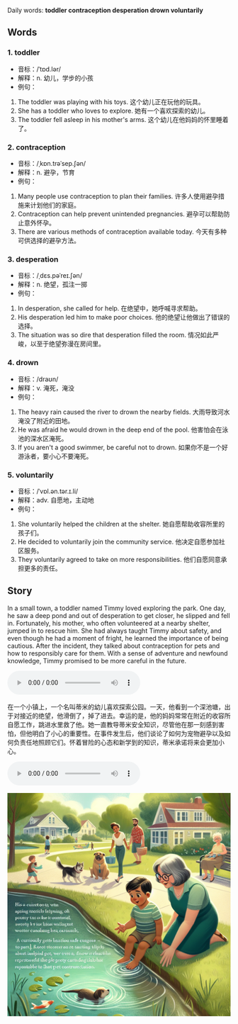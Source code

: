 Daily words: **toddler contraception desperation drown voluntarily**

## Words
### 1. toddler
- 音标：/ˈtɒd.lər/ <span style="cursor: pointer;" onclick="document.getElementById('audio-player-1').play()"><i class="fas fa-volume-up"></i></span>
<audio id="audio-player-1" src="audios/words/toddler.mp3" style="display:none;"></audio>
- 解释：n. 幼儿，学步的小孩
- 例句：
1. The toddler was playing with his toys. 
这个幼儿正在玩他的玩具。
2. She has a toddler who loves to explore. 
她有一个喜欢探索的幼儿。
3. The toddler fell asleep in his mother's arms. 
这个幼儿在他妈妈的怀里睡着了。

### 2. contraception
- 音标：/ˌkɒn.trəˈsep.ʃən/ <span style="cursor: pointer;" onclick="document.getElementById('audio-player-2').play()"><i class="fas fa-volume-up"></i></span>
<audio id="audio-player-2" src="audios/words/contraception.mp3" style="display:none;"></audio>
- 解释：n. 避孕，节育
- 例句：
1. Many people use contraception to plan their families. 
许多人使用避孕措施来计划他们的家庭。
2. Contraception can help prevent unintended pregnancies. 
避孕可以帮助防止意外怀孕。
3. There are various methods of contraception available today. 
今天有多种可供选择的避孕方法。

### 3. desperation
- 音标：/ˌdɛs.pəˈreɪ.ʃən/ <span style="cursor: pointer;" onclick="document.getElementById('audio-player-3').play()"><i class="fas fa-volume-up"></i></span>
<audio id="audio-player-3" src="audios/words/desperation.mp3" style="display:none;"></audio>
- 解释：n. 绝望，孤注一掷
- 例句：
1. In desperation, she called for help. 
在绝望中，她呼喊寻求帮助。
2. His desperation led him to make poor choices. 
他的绝望让他做出了错误的选择。
3. The situation was so dire that desperation filled the room. 
情况如此严峻，以至于绝望弥漫在房间里。

### 4. drown
- 音标：/draʊn/ <span style="cursor: pointer;" onclick="document.getElementById('audio-player-4').play()"><i class="fas fa-volume-up"></i></span>
<audio id="audio-player-4" src="audios/words/drown.mp3" style="display:none;"></audio>
- 解释：v. 淹死，淹没
- 例句：
1. The heavy rain caused the river to drown the nearby fields. 
大雨导致河水淹没了附近的田地。
2. He was afraid he would drown in the deep end of the pool. 
他害怕会在泳池的深水区淹死。
3. If you aren't a good swimmer, be careful not to drown. 
如果你不是一个好游泳者，要小心不要淹死。

### 5. voluntarily
- 音标：/ˈvɒl.ən.tər.ɪ.li/ <span style="cursor: pointer;" onclick="document.getElementById('audio-player-5').play()"><i class="fas fa-volume-up"></i></span>
<audio id="audio-player-5" src="audios/words/voluntarily.mp3" style="display:none;"></audio>
- 解释：adv. 自愿地，主动地
- 例句：
1. She voluntarily helped the children at the shelter. 
她自愿帮助收容所里的孩子们。
2. He decided to voluntarily join the community service. 
他决定自愿参加社区服务。
3. They voluntarily agreed to take on more responsibilities. 
他们自愿同意承担更多的责任。

## Story
In a small town, a toddler named Timmy loved exploring the park. One day, he saw a deep pond and out of desperation to get closer, he slipped and fell in. Fortunately, his mother, who often volunteered at a nearby shelter, jumped in to rescue him. She had always taught Timmy about safety, and even though he had a moment of fright, he learned the importance of being cautious. After the incident, they talked about contraception for pets and how to responsibly care for them. With a sense of adventure and newfound knowledge, Timmy promised to be more careful in the future.

<audio controls>
  <source src="https://files.dwong.top/story/2024-08-09-english.mp3" type="audio/mpeg">
  你的浏览器不支持音频元素。
</audio>
  

在一个小镇上，一个名叫蒂米的幼儿喜欢探索公园。一天，他看到一个深池塘，出于对接近的绝望，他滑倒了，掉了进去。幸运的是，他的妈妈常常在附近的收容所自愿工作，跳进水里救了他。她一直教导蒂米安全知识，尽管他在那一刻感到害怕，但他明白了小心的重要性。在事件发生后，他们谈论了如何为宠物避孕以及如何负责任地照顾它们。怀着冒险的心态和新学到的知识，蒂米承诺将来会更加小心。

<audio controls>
  <source src="https://files.dwong.top/story/2024-08-09-chinese.mp3" type="audio/mpeg">
  你的浏览器不支持音频元素。
</audio>
  

![story](./images/2024-08-09.png)

